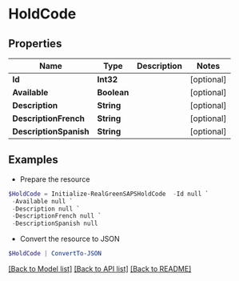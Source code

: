 # HoldCode
## Properties

Name | Type | Description | Notes
------------ | ------------- | ------------- | -------------
**Id** | **Int32** |  | [optional] 
**Available** | **Boolean** |  | [optional] 
**Description** | **String** |  | [optional] 
**DescriptionFrench** | **String** |  | [optional] 
**DescriptionSpanish** | **String** |  | [optional] 

## Examples

- Prepare the resource
```powershell
$HoldCode = Initialize-RealGreenSAPSHoldCode  -Id null `
 -Available null `
 -Description null `
 -DescriptionFrench null `
 -DescriptionSpanish null
```

- Convert the resource to JSON
```powershell
$HoldCode | ConvertTo-JSON
```

[[Back to Model list]](../README.md#documentation-for-models) [[Back to API list]](../README.md#documentation-for-api-endpoints) [[Back to README]](../README.md)

